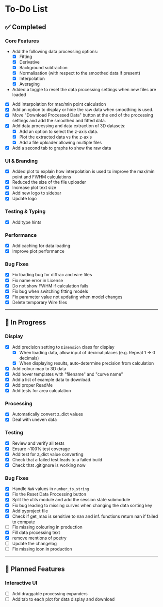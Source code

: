 # To-Do List

## ✅ Completed

### Core Features
* Add the following data processing options:
  * [X] Fitting
  * [X] Derivative  
  * [X] Background subtraction  
  * [X] Normalisation (with respect to the smoothed data if present)
  * [X] Interpolation
  * [X] Averaging
* Added a toggle to reset the data processing settings when new files are loaded
* [X] Add interpolation for max/min point calculation  
* [X] Add an option to display or hide the raw data when smoothing is used.
* [X] Move "Download Processed Data" button at the end of the processing settings and add the smoothed and fitted data.
* [X] Add data processing and data extraction of 3D datasets:
  * [X] Add an option to select the z-axis data.
  * [X] Plot the extracted data vs the z-axis
  * [X] Add a file uploader allowing multiple files
* [X] Add a second tab to graphs to show the raw data

### UI & Branding
* [X] Added plot to explain how interpolation is used to improve the max/min point and FWHM calculations
* [X] Reduced the size of the file uploader
* [X] Increase plot text size
* [X] Add new logo to sidebar  
* [X] Update logo  

### Testing & Typing
* [X] Add type hints  

### Performance
* [X] Add caching for data loading  
* [X] Improve plot performance

### Bug Fixes  
* [X] Fix loading bug for diffrac and wire files  
* [X] Fix name error in License
* [X] Do not show FWHM if calculation fails  
* [X] Fix bug when switching fitting models  
* [X] Fix parameter value not updating when model changes
* [X] Delete temporary Wire files 

---

## 🔧 In Progress

### Display  
* [X] Add precision setting to `Dimension` class for display  
  * [X] When loading data, allow input of decimal places (e.g. Repeat 1 → 0 decimals)  
  * [X] When displaying results, auto-determine precision from calculation
* [X] Add colour map to 3D data  
* [X] Add hover templates with "filename" and "curve name"  
* [X] Add a list of example data to download.
* [X] Add proper ReadMe
* [X] Add tests for area calculation

### Processing
* [X] Automatically convert z_dict values
* [X] Deal with uneven data

### Testing  
* [X] Review and verify all tests  
* [X] Ensure ~100% test coverage 
* [X] Add test for z_dict value converting
* [X] Check that a failed test leads to a failed build
* [X] Check that .gitignore is working now

### Bug Fixes
* [X] Handle `NaN` values in `number_to_string`  
* [X] Fix the Reset Data Processing button
* [X] Split the utils module and add the session state submodule
* [X] Fix bug leading to missing curves when changing the data sorting key
* [X] Add pyproject file
* [X] Check if get_max is sensitive to nan and inf. functions return nan if failed to compute
* [ ] Fix missing colouring in production
* [X] Fill data processing text
* [X] remove mentions of poetry
* [ ] Update the changelog
* [ ] Fix missing icon in production

---

## 🧩 Planned Features

### Interactive UI  
* [ ] Add draggable processing expanders
* [ ] Add tab to each plot for data display and download  
